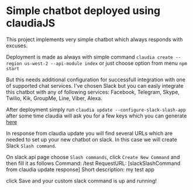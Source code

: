 # Simple chatbot deployed using claudiaJS

This project implements very simple chatbot which always responds with excuses.

Deployment is made as always with simple command `claudia create --region us-west-2 --api-module index` or just choose option from menu `npm start`

But this needs additional configuration for successfull integration with one of supported chat services.
I've chosen Slack but you can easly integrate this chatbot with any of following services: Facebook, Telegram, Skype, Twilio, Kik, GroupMe, Line, Viber, Alexa.

After deployment simply run `claudia update --configure-slack-slash-app` after some time claudia will ask you for a few keys which you can generate [here](https://api.slack.com/apps?new_app=1)

In response from claudia update you will find several URLs which are needed to set up your new chatbot on slack. In this case we will create Slack `Slash command`.

On slack.api page choose `Slash commands`, click `Create New Command` and then fill it as follows
Command: /test
RequestURL: [slackSlashCommand from claudia update response]
Short description: my test app

click Save and your custom slack command is up and running!